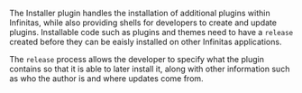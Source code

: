 The Installer plugin handles the installation of additional plugins within Infinitas, while also providing shells for developers to create and update plugins. Installable code such as plugins and themes need to have a `release` created before they can be eaisly installed on other Infinitas applications. 

The `release` process allows the developer to specify what the plugin contains so that it is able to later install it, along with other information such as who the author is and where updates come from.

